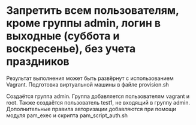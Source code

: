 # Запретить всем пользователям, кроме группы admin, логин в выходные (суббота и воскресенье), без учета праздников 

Результат выполнения может быть развёрнут с использованием Vagrant. Подготовка виртуальной машины в файле provision.sh

Создаётся группа admin. Группа добавляется пользователям vagrant и root. Также создаётся пользователь test1, не входящий в группу admin. Дополнительные правила авторизации добавляются при помощи модуля pam_exec и скрипта pam_script_auth.sh